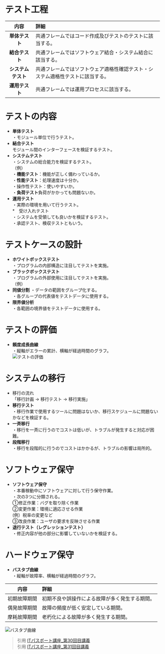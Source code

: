 # テスト工程  
|    内容       | 詳細    |  
|:-------------:|:----------| 
|**単体テスト**   |共通フレームではコード作成及びテストのテストに該当する。|  
|**結合テスト**   |共通フレームではソフトウェア結合・システム結合に該当する。|  
|**システムテスト**|共通フレームではソフトウェア適格性確認テスト・システム適格性テストに該当する。|
|**運用テスト**   |共通フレームでは運用プロセスに該当する。| 

# テストの内容  
* **単体テスト**  
・モジュール単位で行うテスト。  
* **結合テスト**  
モジュール間のインターフェースを検証するテスト。    
* **システムテスト**  
・システムの総合能力を検証するテスト。  
（例）  
・**機能テスト**：機能が正しく備わっているか。  
・**性能テスト**：処理速度は十分か。  
・操作性テスト：使いやすいか。  
・**負荷テスト**負荷がかかっても問題ないか。  
* **運用テスト**  
・実際の環境を用いて行うテスト。  
*　受け入れテスト  
・システムを受領しても良いかを検証するテスト。  
・承認テスト、検収テストともいう。  

# テストケースの設計
* **ホワイトボックステスト**  
・プログラムの内部構造に注目してテストを実施。  
* **ブラックボックステスト**  
・プログラムの外部使用に注目してテストを実施。  
（例）  
* **同値分割** 
・データの範囲をグループ化する。  
・各グループの代表値をテストデータに使用する。  
* **限界値分析**  
・各範囲の境界値をテストデータに使用する。  

# テストの評価
* **頼度成長曲線**  
・縦軸がエラーの累計、横軸が経過時間のグラフ。  
![テストの評価](https://gyazo.com/a1d465e1088573ee14d1f2412355dcdb)

# システムの移行  
* 移行の流れ  
「移行計画 → 移行テスト → 移行実施」  
* **移行テスト**    
・移行作業で使用するツールに問題はないか、移行スケジュールに問題ないかなどを検証する。  
* **一斉移行**  
・移行を一斉に行うのでコストは低いが、トラブルが発生すると対応が困難。  
* **段階移行**  
・移行を段階的に行うのでコストはかかるが、トラブルの影響は局所的。  
# ソフトウェア保守  
* **ソフトウェア保守**  
・本番稼動中にソフトウェアに対して行う保守作業。  
・次の3つに分類される。  
①修正作業：バグを取り除く作業  
②変更作業：環境に適応させる作業  
(例）税率の変更など  
③改良作業：ユーザの要求を反映させる作業  
* **退行テスト（レグレッションテスト）**  
・修正内容が他の部分に影響していないかを検証する。  
# ハードウェア保守  
* **バスタブ曲線**  
・縦軸が故障率、横軸が経過時間のグラフ。  

|    内容       | 詳細    |  
|:-------------:|:----------|   
|初期故障期間|初期不良や誤操作による故障が多く発生する期間。|  
|偶発故障期間|故障の頻度が低く安定している期間。|  
|摩耗故障期間|老朽化による故障が多く発生する期間。|

![バスタブ曲線](https://gyazo.com/93d4f1e09241ecb1873d4cfb69ab20c0)  

> 引用
[ITパスポート講座_第30回目講義](https://www.youtube.com/watch?v=bhrxwrDQHsE&list=PLC9xywNMIf9jgTizhye6GyPjZcuPZ9ou5&index=31)    
> 引用
[ITパスポート講座_第31回目講義](https://www.youtube.com/watch?v=R4Ie_SIEBP8&list=PLC9xywNMIf9jgTizhye6GyPjZcuPZ9ou5&index=32)    
